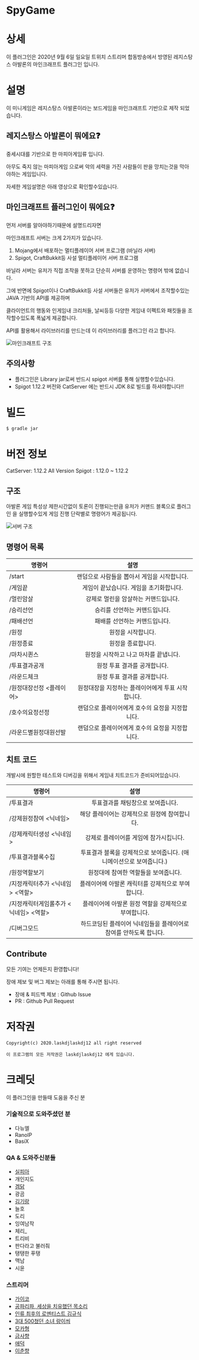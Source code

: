 # SpyGame

# 상세 

이 플러그인은 2020년 9월 6일 일요일 트위치 스트리머 합동방송에서 방영된 
레지스탕스 아발론의 마인크래프트 플러그인 입니다. 


# 설명
이 미니게임은 레지스탕스 아발론이라는 보드게임을 마인크래프트 기반으로 제작 되었습니다.

## 레지스탕스 아발론이 뭐에요❓
중세시대를 기반으로 한 마피아게임류 입니다.

아무도 죽지 않는 마피아게임 으로써 악의 세력을 가진 사람들이 판을 망치는것을 막아야하는 게임입니다.

자세한 게임설명은 아래 영상으로 확인할수있습니다.


## 마인크래프트 플러그인이 뭐에요❓
먼저 서버를 알아야하기때문에 설명드리자면

마인크래프트 서버는 크게 2가지가 있습니다.

1. Mojang에서 배포하는 멀티플레이어 서버 프로그램 (바닐라 서버)
2. Spigot, CraftBukkit등 사설 멀티플레이어 서버 프로그램

바닐라 서버는 유저가 직접 조작을 못하고 단순히 서버를 운영하는 명령어 밖에 없습니다.

그에 반면에 Spigot이나 CraftBukkit등 사설 서버들은 유저가 서버에서 조작할수있는 JAVA 기반의 API를 제공하며

클라이언트의 행동와 인게임내 크리처들, 날씨등등 다양한 게임내 이펙트와 패킷들을 조작할수있도록 폭넓게 제공합니다.

API를 활용해서 라이브러리를 만드는데 이 라이브러리를 플러그인 라고 합니다.

![마인크래프트 구조](asset/스크린샷%202020-09-13%20오후%207.02.54.png)


## 주의사항
* 플러그인은 Library jar로써 반드시 spigot 서버를 통해 실행할수있습니다.
* Spigot 1.12.2 버전와 CatServer 에는 반드시 JDK 8로 빌드를 하셔야합니다!! 

# 빌드
```
$ gradle jar 
```

# 버전 정보
CatServer: 1.12.2 All Version
Spigot : 1.12.0 ~ 1.12.2

## 구조

아발론 게임 특성상 제한시간없이 토론이 진행되는만큼
유저가 커맨드 블록으로 플러그인 을 실행할수있게
게임 진행 단락별로 명령어가 제공됩니다.

![서버 구조](asset/스크린샷%202020-09-13%20오후%207.48.50.png)


## 명령어 목록


| 명령어        | 설명           |
| ------------- |:-------------:|
| /start      | 랜덤으로 사람들을 뽑아서 게임을 시작합니다. |
| /게임끝      | 게임이 끝났습니다. 게임을 초기화합니다. |
| /멀린암살      | 강제로 멀린을 암살하는 커맨드입니다. |
| /승리선언      | 승리를 선언하는 커맨드입니다.|
| /패배선언      | 패배를 선언하는 커맨드입니다. |
| /원정      | 원정을 시작합니다. |
| /원정종료    | 원정을 종료합니다. |
| /마차시퀸스 | 원정을 시작하고 나고 마차를 끝냅니다. |
| /투표결과공개 | 원정 투표 결과를 공개합니다. |
| /라운드체크 | 원정 투표 결과를 공개합니다. |
| /원정대장선정 <플레이어> | 원정대장을 지정하는 플레이어에게 투표 시작합니다. |
| /호수의요정선정 | 랜덤으로 플레이어에게 호수의 요정을 지정합니다. |
| /라운드별원정대원선발 | 랜덤으로 플레이어에게 호수의 요정을 지정합니다. |

## 치트 코드
개발시에 원할한 테스트와 디버깅을 위해서 게임내 치트코드가 준비되어있습니다.

| 명령어        | 설명           |
| ------------- |:-------------:|
| /투표결과      | 투표결과를 채팅창으로 보여줍니다. |
| /강제원정참여 <닉네임>      | 해당 플레이어는 강제적으로 원정에 참여합니다. |
| /강제캐릭터생성 <닉네임>      | 강제로 플레이어를 게임에 참가시킵니다. |
| /투표결과블록수집      | 투표결과 블록을 강제적으로 보여줍니다. (애니메이션으로 보여줍니다.)|
| /원정역할보기      | 원정대에 참여한 역할들을 보여줍니다. |
| /지정캐릭터추가  <닉네임> <역할>    | 플레이어에 아발론 캐릭터를 강제적으로 부여합니다.|
| /지정캐릭터게임롤추가 <닉네임> <역할>   | 플레이어에 아발론 원정 역할을 강제적으로 부여합니다. |
| /디버그모드 | 하드코딩된 플레이어 닉네임들을 플레이어로 참여를 안하도록 합니다.|
    
## Contribute
모든 기여는 언제든지 환영합니다!

장애 제보 및 버그 제보는 아래를 통해 주시면 됩니다.

* 장애 & 피드백 제보 : Github Issue 
* PR : Github Pull Request

# 저작권

```
Copyright(c) 2020.laskdjlaskdj12 all right reserved

이 프로그램의 모든 저작권은 laskdjlaskdj12 에게 있습니다.
```

# 크레딧
이 플러그인을 만들때 도움을 주신 분

### 기술적으로 도와주셨던 분
- 다뉴엘
- RanolP
- BasiX


### QA & 도와주신분들
 - [실피아](https://www.twitch.tv/leegw15)
 - 개인지도
 - [겜닭](https://www.twitch.tv/poi124)
 - 광곰
 - [김기랑](https://www.twitch.tv/kimgirang)
 - 늘호
 - 도리
 - 잉여남작
 - 체리_
 - 트리비
 - 판다라고 불러줘
 - 탱탱한 푸탱
 - 맥남
 - 시윤

### 스트리머
  - [가이코](https://www.twitch.tv/pymyp2288)
  - [공파리파, 세상을 치유했던 목소리](https://www.twitch.tv/gongparipa)
  - [인류 최후의 로멘티스트 김규식](https://www.youtube.com/channel/UC_eXONnL5HKKTpa6_t4BTOw)
  - [3대 500쳤던 소녀 랑이씌](https://www.twitch.tv/rang0210)
  - [모카형](https://www.twitch.tv/oilj_far)
  - [금사향](https://www.twitch.tv/sah_yang)
  - [애덕](https://www.twitch.tv/aduck09)
  - [이춘향](https://www.twitch.tv/leechunhyang)
